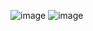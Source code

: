 ![image](https://github.com/robertgouveia/salary-data-app/assets/15702439/309d74e5-540e-4cda-bba2-41efa799d8ed)
![image](https://github.com/robertgouveia/salary-data-app/assets/15702439/934d6d3a-c6f6-4e12-8866-7156d34b1428)
